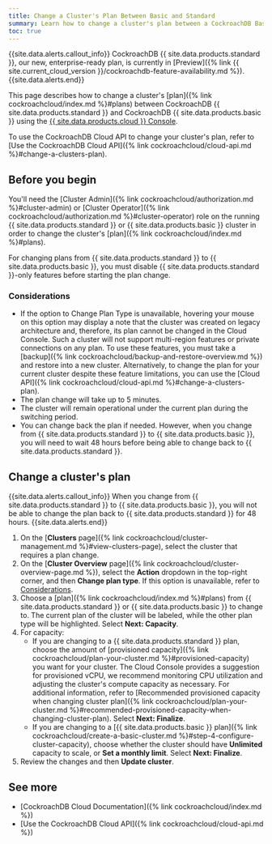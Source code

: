 ```yaml
---
title: Change a Cluster's Plan Between Basic and Standard
summary: Learn how to change a cluster's plan between a CockroachDB Basic cluster and a CockroachDB Standard cluster.
toc: true
---
```


{{site.data.alerts.callout_info}}
CockroachDB {{ site.data.products.standard }}, our new, enterprise-ready plan, is currently in [Preview]({% link {{ site.current_cloud_version }}/cockroachdb-feature-availability.md %}).
{{site.data.alerts.end}}

This page describes how to change a cluster's [plan]({% link cockroachcloud/index.md %}#plans) between CockroachDB {{ site.data.products.standard }} and CockroachDB {{ site.data.products.basic }} using the [{{ site.data.products.cloud }} Console](https://cockroachlabs.cloud/).

To use the CockroachDB Cloud API to change your cluster's plan, refer to [Use the CockroachDB Cloud API]({% link cockroachcloud/cloud-api.md %}#change-a-clusters-plan).

## Before you begin

You'll need the [Cluster Admin]({% link cockroachcloud/authorization.md %}#cluster-admin) or [Cluster Operator]({% link cockroachcloud/authorization.md %}#cluster-operator) role on the running {{ site.data.products.standard }} or {{ site.data.products.basic }} cluster in order to change the cluster's [plan]({% link cockroachcloud/index.md %}#plans).

For changing plans from {{ site.data.products.standard }} to {{ site.data.products.basic }}, you must disable {{ site.data.products.standard }}-only features before starting the plan change.

### Considerations

- If the option to Change Plan Type is unavailable, hovering your mouse on this option may display a note that the cluster was created on legacy architecture and, therefore, its plan cannot be changed in the Cloud Console. Such a cluster will not support multi-region features or private connections on any plan. To use these features, you must take a [backup]({% link cockroachcloud/backup-and-restore-overview.md %}) and restore into a new cluster. Alternatively, to change the plan for your current cluster despite these feature limitations, you can use the [Cloud API]({% link cockroachcloud/cloud-api.md %}#change-a-clusters-plan).
- The plan change will take up to 5 minutes.
- The cluster will remain operational under the current plan during the switching period.
- You can change back the plan if needed. However, when you change from {{ site.data.products.standard }} to {{ site.data.products.basic }}, you will need to wait 48 hours before being able to change back to {{ site.data.products.standard }}.

## Change a cluster's plan

{{site.data.alerts.callout_info}}
When you change from {{ site.data.products.standard }} to {{ site.data.products.basic }}, you will not be able to change the plan back to {{ site.data.products.standard }} for 48 hours.
{{site.data.alerts.end}}

1. On the [**Clusters** page]({% link cockroachcloud/cluster-management.md %}#view-clusters-page), select the cluster that requires a plan change.
1. On the [**Cluster Overview** page]({% link cockroachcloud/cluster-overview-page.md %}), select the **Action** dropdown in the top-right corner, and then **Change plan type**. If this option is unavailable, refer to [Considerations](#considerations).
1. Choose a [plan]({% link cockroachcloud/index.md %}#plans) from {{ site.data.products.standard }} or {{ site.data.products.basic }} to change to. The current plan of the cluster will be labeled, while the other plan type will be highlighted. Select **Next: Capacity**.
1. For capacity:
    - If you are changing to a {{ site.data.products.standard }} plan, choose the amount of [provisioned capacity]({% link cockroachcloud/plan-your-cluster.md %}#provisioned-capacity) you want for your cluster. The Cloud Console provides a suggestion for provisioned vCPU, we recommend monitoring CPU utilization and adjusting the cluster's compute capacity as necessary. For additional information, refer to [Recommended provisioned capacity when changing cluster plan]({% link cockroachcloud/plan-your-cluster.md %}#recommended-provisioned-capacity-when-changing-cluster-plan). Select **Next: Finalize**.
    - If you are changing to a [{{ site.data.products.basic }} plan]({% link cockroachcloud/create-a-basic-cluster.md %}#step-4-configure-cluster-capacity), choose whether the cluster should have **Unlimited** capacity to scale, or **Set a monthly limit**. Select **Next: Finalize**.
1. Review the changes and then **Update cluster**.

## See more

- [CockroachDB Cloud Documentation]({% link cockroachcloud/index.md %})
- [Use the CockroachDB Cloud API]({% link cockroachcloud/cloud-api.md %})



